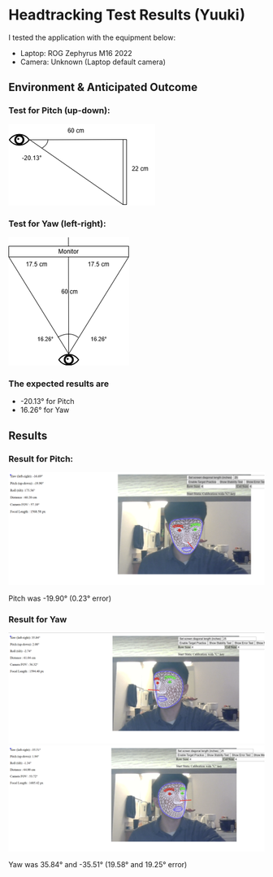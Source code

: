 # Headtracking Test Results (Yuuki)

I tested the application with the equipment below:

- Laptop: ROG Zephyrus M16 2022
- Camera: Unknown (Laptop default camera)

## Environment & Anticipated Outcome

### Test for Pitch (up-down):

![alt text](image.png)

### Test for Yaw (left-right):

![alt text](image-1.png)

### The expected results are
- -20.13° for Pitch
- 16.26° for Yaw

## Results

### Result for Pitch:
![alt text](<Screenshot 2024-11-11 215234.png>)

Pitch was -19.90° (0.23° error)

### Result for Yaw

![alt text](<Screenshot 2024-11-11 214848.png>)
![alt text](<Screenshot 2024-11-11 214911.png>)

Yaw was 35.84° and -35.51° (19.58° and 19.25° error)